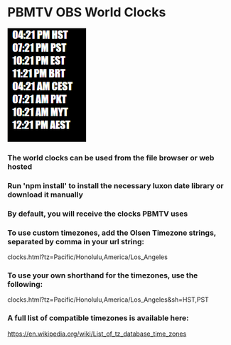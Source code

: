# PBMTV OBS World Clocks

![Image of Clocks](./tzdemo.png)

### The world clocks can be used from the file browser or web hosted

### Run 'npm install' to install the necessary luxon date library or download it manually

### By default, you will receive the clocks PBMTV uses

### To use custom timezones, add the Olsen Timezone strings, separated by comma in your url string:
clocks.html?tz=Pacific/Honolulu,America/Los_Angeles

### To use your own shorthand for the timezones, use the following:
clocks.html?tz=Pacific/Honolulu,America/Los_Angeles&sh=HST,PST

### A full list of compatible timezones is available here:
https://en.wikipedia.org/wiki/List_of_tz_database_time_zones
